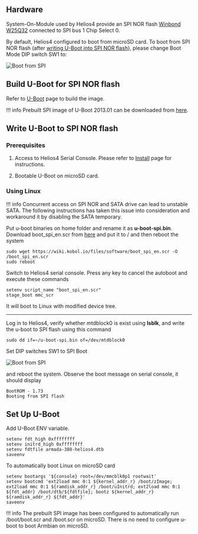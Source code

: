 ## Hardware

System-On-Module used by Helios4 provide an SPI NOR flash [Winbond W25Q32](https://www.winbond.com/hq/product/code-storage-flash-memory/serial-nor-flash/?__locale=en&selected=32Mb#Density) connected to SPI bus 1 Chip Select 0.

By default, Helios4 configured to boot from microSD card. To boot from SPI NOR flash (after [writing U-Boot into SPI NOR flash](#write-u-boot-to-spi-nor-flash)), please change Boot Mode DIP switch SW1 to:

![Boot from SPI](/img/hardware/dipswitch_boot_spinor.png)


## Build U-Boot for SPI NOR flash

Refer to [U-Boot](/uboot) page to build the image.

!!! info
    Prebuilt SPI image of U-Boot 2013.01 can be downloaded from [here](/files/software/u-boot-2013.01-spi.bin).

## Write U-Boot to SPI NOR flash

### Prerequisites

1. Access to Helios4 Serial Console. Please refer to [Install](/install/#step-4-connect-to-helios4-serial-console) page for instructions.

2. Bootable U-Boot on microSD card.

### Using Linux

!!! info
    Concurrent access on SPI NOR and SATA drive can lead to unstable SATA. The following instructions has taken this issue into consideration and workaround it by disabling the SATA temporary.

Put u-boot binaries on home folder and rename it as **u-boot-spi.bin**.
Download boot_spi_en.scr from [here](/files/software/boot_spi_en.scr) and put it to / and then reboot the system
```
sudo wget https://wiki.kobol.io/files/software/boot_spi_en.scr -O /boot_spi_en.scr
sudo reboot
```

Switch to Helios4 serial console. Press any key to cancel the autoboot and execute these commands
```
setenv script_name "boot_spi_en.scr"
stage_boot mmc_scr
```
It will boot to Linux with modified device tree.

- - -

Log in to Helios4, verify whether mtdblock0 is exist using **lsblk**, and write the u-boot to SPI flash using this command

```
sudo dd if=~/u-boot-spi.bin of=/dev/mtdblock0
```

Set DIP switches SW1 to SPI Boot

![Boot from SPI](/img/hardware/dipswitch_boot_spinor.png)

and reboot the system.
Observe the boot message on serial console, it should display

```
BootROM - 1.73
Booting from SPI flash
```

## Set Up U-Boot

Add U-Boot ENV variable.

```
setenv fdt_high 0xffffffff
setenv initrd_high 0xffffffff
setenv fdtfile armada-388-helios4.dtb
saveenv
```

To automatically boot Linux on microSD card

```
setenv bootargs '${console} root=/dev/mmcblk0p1 rootwait'
setenv bootcmd 'ext2load mmc 0:1 ${kernel_addr_r} /boot/zImage; ext2load mmc 0:1 ${ramdisk_addr_r} /boot/uInitrd; ext2load mmc 0:1 ${fdt_addr} /boot/dtb/${fdtfile}; bootz ${kernel_addr_r}  ${ramdisk_addr_r} ${fdt_addr}'
saveenv
```

!!! info
    The prebuilt SPI image has been configured to automatically run /boot/boot.scr and /boot.scr on microSD. There is no need to configure u-boot to boot Armbian on microSD.

